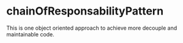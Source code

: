 # chainOfResponsabilityPattern
This is one object oriented approach to achieve more decouple and maintainable code. 

